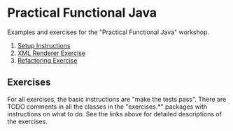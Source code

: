 # Practical Functional Java
Examples and exercises for the "Practical Functional Java" workshop.

1. [Setup Instructions](docs/Setup.md)
2. [XML Renderer Exercise](docs/XmlRenderer.md)
3. [Refactoring Exercise](docs/Refactoring.md)
   
## Exercises
For all exercises, the basic instructions are "make the tests pass".  There are TODO comments in all the classes in the "exercises.*" packages with instructions on what to do. See the links above for detailed descriptions of the exercises.

